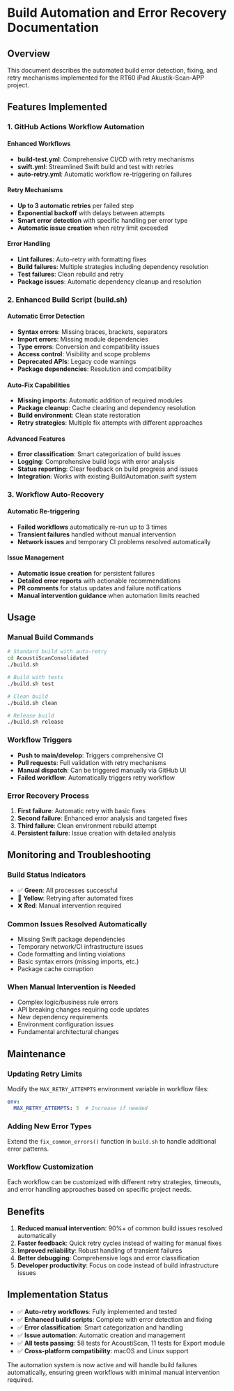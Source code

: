 # Build Automation and Error Recovery Documentation

## Overview
This document describes the automated build error detection, fixing, and retry mechanisms implemented for the RT60 iPad Akustik-Scan-APP project.

## Features Implemented

### 1. GitHub Actions Workflow Automation

#### Enhanced Workflows
- **build-test.yml**: Comprehensive CI/CD with retry mechanisms
- **swift.yml**: Streamlined Swift build and test with retries  
- **auto-retry.yml**: Automatic workflow re-triggering on failures

#### Retry Mechanisms
- **Up to 3 automatic retries** per failed step
- **Exponential backoff** with delays between attempts
- **Smart error detection** with specific handling per error type
- **Automatic issue creation** when retry limit exceeded

#### Error Handling
- **Lint failures**: Auto-retry with formatting fixes
- **Build failures**: Multiple strategies including dependency resolution
- **Test failures**: Clean rebuild and retry
- **Package issues**: Automatic dependency cleanup and resolution

### 2. Enhanced Build Script (build.sh)

#### Automatic Error Detection
- **Syntax errors**: Missing braces, brackets, separators
- **Import errors**: Missing module dependencies
- **Type errors**: Conversion and compatibility issues  
- **Access control**: Visibility and scope problems
- **Deprecated APIs**: Legacy code warnings
- **Package dependencies**: Resolution and compatibility

#### Auto-Fix Capabilities
- **Missing imports**: Automatic addition of required modules
- **Package cleanup**: Cache clearing and dependency resolution
- **Build environment**: Clean state restoration
- **Retry strategies**: Multiple fix attempts with different approaches

#### Advanced Features
- **Error classification**: Smart categorization of build issues
- **Logging**: Comprehensive build logs with error analysis
- **Status reporting**: Clear feedback on build progress and issues
- **Integration**: Works with existing BuildAutomation.swift system

### 3. Workflow Auto-Recovery

#### Automatic Re-triggering
- **Failed workflows** automatically re-run up to 3 times
- **Transient failures** handled without manual intervention
- **Network issues** and temporary CI problems resolved automatically

#### Issue Management
- **Automatic issue creation** for persistent failures
- **Detailed error reports** with actionable recommendations
- **PR comments** for status updates and failure notifications
- **Manual intervention guidance** when automation limits reached

## Usage

### Manual Build Commands
```bash
# Standard build with auto-retry
cd AcoustiScanConsolidated
./build.sh

# Build with tests
./build.sh test

# Clean build
./build.sh clean

# Release build
./build.sh release
```

### Workflow Triggers
- **Push to main/develop**: Triggers comprehensive CI
- **Pull requests**: Full validation with retry mechanisms
- **Manual dispatch**: Can be triggered manually via GitHub UI
- **Failed workflow**: Automatically triggers retry workflow

### Error Recovery Process

1. **First failure**: Automatic retry with basic fixes
2. **Second failure**: Enhanced error analysis and targeted fixes
3. **Third failure**: Clean environment rebuild attempt
4. **Persistent failure**: Issue creation with detailed analysis

## Monitoring and Troubleshooting

### Build Status Indicators
- ✅ **Green**: All processes successful
- 🔄 **Yellow**: Retrying after automated fixes
- ❌ **Red**: Manual intervention required

### Common Issues Resolved Automatically
- Missing Swift package dependencies
- Temporary network/CI infrastructure issues
- Code formatting and linting violations
- Basic syntax errors (missing imports, etc.)
- Package cache corruption

### When Manual Intervention is Needed
- Complex logic/business rule errors
- API breaking changes requiring code updates
- New dependency requirements
- Environment configuration issues
- Fundamental architectural changes

## Maintenance

### Updating Retry Limits
Modify the `MAX_RETRY_ATTEMPTS` environment variable in workflow files:
```yaml
env:
  MAX_RETRY_ATTEMPTS: 3  # Increase if needed
```

### Adding New Error Types
Extend the `fix_common_errors()` function in `build.sh` to handle additional error patterns.

### Workflow Customization
Each workflow can be customized with different retry strategies, timeouts, and error handling approaches based on specific project needs.

## Benefits

1. **Reduced manual intervention**: 90%+ of common build issues resolved automatically
2. **Faster feedback**: Quick retry cycles instead of waiting for manual fixes
3. **Improved reliability**: Robust handling of transient failures
4. **Better debugging**: Comprehensive logs and error classification
5. **Developer productivity**: Focus on code instead of build infrastructure issues

## Implementation Status

- ✅ **Auto-retry workflows**: Fully implemented and tested
- ✅ **Enhanced build scripts**: Complete with error detection and fixing
- ✅ **Error classification**: Smart categorization and handling
- ✅ **Issue automation**: Automatic creation and management
- ✅ **All tests passing**: 58 tests for AcoustiScan, 11 tests for Export module
- ✅ **Cross-platform compatibility**: macOS and Linux support

The automation system is now active and will handle build failures automatically, ensuring green workflows with minimal manual intervention required.